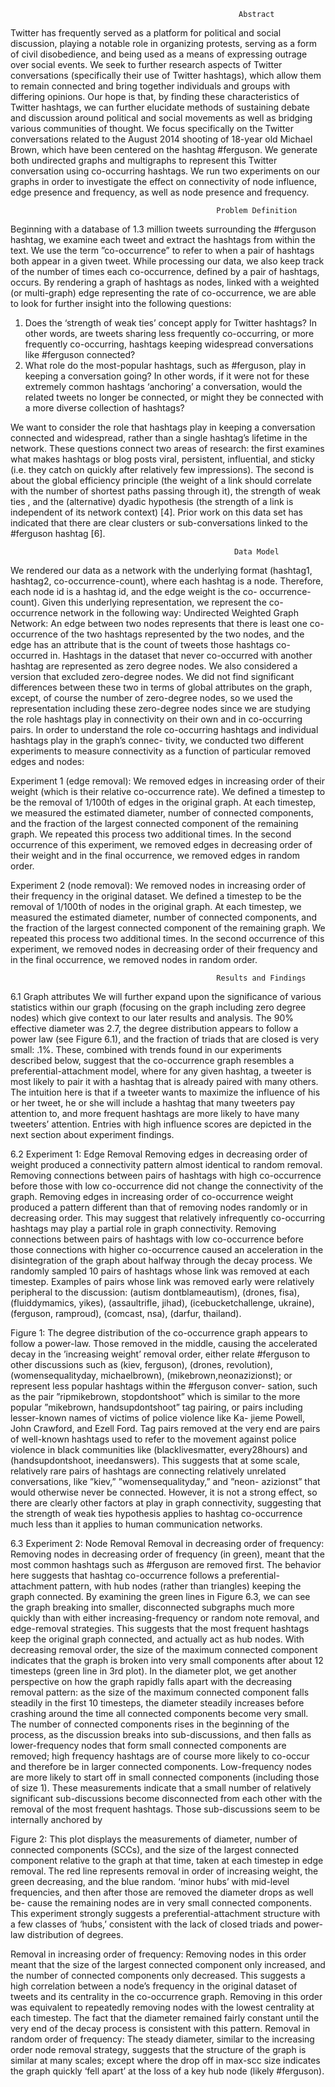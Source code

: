                                                        Abstract
                                        
Twitter has frequently served as a platform for political and social discussion, playing a notable role in organizing protests, serving as a form of civil disobedience, and being used as a means of expressing outrage over social events. We seek to further research aspects of Twitter conversations (specifically their use of Twitter hashtags), which allow them to remain connected and bring together individuals and groups with differing opinions. Our hope is that, by finding these characteristics of Twitter hashtags, we can further elucidate methods of sustaining debate and discussion around political and social movements as well as bridging various communities of thought. We focus specifically on the Twitter conversations related to the August 2014 shooting of 18-year old Michael Brown, which have been centered on the hashtag #ferguson. We generate both undirected graphs and multigraphs to represent this Twitter conversation using co-occurring hashtags. We run two experiments on our graphs in order to investigate the effect on connectivity of node influence, edge presence and frequency, as well as node presence and frequency.

                                                  Problem Definition
                                                  
Beginning with a database of 1.3 million tweets surrounding the #ferguson hashtag, we examine each tweet and extract the hashtags from within the text. We use the term ”co-occurrence” to refer to when a pair of hashtags both appear in a given tweet. While processing our data, we also keep track of the number of times each co-occurrence, defined by a pair of hashtags, occurs. By rendering a graph of hashtags as nodes, linked with a weighted (or multi-graph) edge representing the rate of co-occurrence, we are able to look for further insight into the following questions:

1. Does the ‘strength of weak ties’ concept apply for Twitter hashtags? In other words, are tweets sharing less frequently co-occurring, or more frequently co-occurring, hashtags keeping widespread conversations like #ferguson connected?
2. What role do the most-popular hashtags, such as #ferguson, play in keeping a conversation going? In other words, if it were not for these extremely common hashtags ‘anchoring’ a conversation, would the related tweets no longer be connected, or might they be connected with a more diverse collection of hashtags?

We want to consider the role that hashtags play in keeping a conversation connected and widespread, rather than a single hashtag’s lifetime in the network. These questions connect two areas of research: the first examines what makes hashtags or blog posts viral, persistent, influential, and sticky (i.e. they catch on quickly after relatively few impressions). The second is about the global efficiency principle (the weight of a link should correlate with the number of shortest paths passing through it), the strength of weak ties , and the (alternative) dyadic hypothesis (the strength of a link is independent of its network context) [4]. Prior work on this data set has indicated that there are clear clusters or sub-conversations linked to the #ferguson hashtag [6].

                                                      Data Model
                                                      
We rendered our data as a network with the underlying format (hashtag1, hashtag2, co-occurrence-count), where each hashtag is a node. Therefore, each node id is a hashtag id, and the edge weight is the co- occurrence-count). Given this underlying representation, we represent the co-occurrence network in the following way:
Undirected Weighted Graph Network: An edge between two nodes represents that there is least one co-occurrence of the two hashtags represented by the two nodes, and the edge has an attribute that is the count of tweets those hashtags co-occurred in. Hashtags in the dataset that never co-occurred with another hashtag are represented as zero degree nodes. We also considered a version that excluded zero-degree nodes. We did not find significant differences between these two in terms of global attributes on the graph, except, of course the number of zero-degree nodes, so we used the representation including these zero-degree nodes since we are studying the role hashtags play in connectivity on their own and in co-occurring pairs.
In order to understand the role co-occurring hashtags and individual hashtags play in the graph’s connec- tivity, we conducted two different experiments to measure connectivity as a function of particular removed edges and nodes:

Experiment 1 (edge removal): We removed edges in increasing order of their weight (which is their relative co-occurrence rate). We defined a timestep to be the removal of 1/100th of edges in the original graph. At each timestep, we measured the estimated diameter, number of connected components, and the fraction of the largest connected component of the remaining graph. We repeated this process two additional times. In the second occurrence of this experiment, we removed edges in decreasing order of their weight and in the final occurrence, we removed edges in random order.

Experiment 2 (node removal): We removed nodes in increasing order of their frequency in the original dataset. We defined a timestep to be the removal of 1/100th of nodes in the original graph. At each timestep, we measured the estimated diameter, number of connected components, and the fraction of the largest connected component of the remaining graph. We repeated this process two additional times. In the second occurrence of this experiment, we removed nodes in decreasing order of their frequency and in the final occurrence, we removed nodes in random order.

                                                  Results and Findings 
                                                  
6.1 Graph attributes
We will further expand upon the significance of various statistics within our graph (focusing on the graph including zero degree nodes) which give context to our later results and analysis. The 90% effective diameter was 2.7, the degree distribution appears to follow a power law (see Figure 6.1), and the fraction of triads that are closed is very small: .1%. These, combined with trends found in our experiments described below, suggest that the co-occurrence graph resembles a preferential-attachment model, where for any given hashtag, a tweeter is most likely to pair it with a hashtag that is already paired with many others. The intuition here is that if a tweeter wants to maximize the influence of his or her tweet, he or she will include a hashtag that many tweeters pay attention to, and more frequent hashtags are more likely to have many tweeters’ attention. Entries with high influence scores are depicted in the next section about experiment findings.

6.2 Experiment 1: Edge Removal
Removing edges in decreasing order of weight produced a connectivity pattern almost identical to random removal. Removing connections between pairs of hashtags with high co-occurrence before those with low co-occurrence did not change the connectivity of the graph.
Removing edges in increasing order of co-occurrence weight produced a pattern different than that of removing nodes randomly or in decreasing order. This may suggest that relatively infrequently co-occurring hashtags may play a partial role in graph connectivity. Removing connections between pairs of hashtags with low co-occurrence before those connections with higher co-occurrence caused an acceleration in the disintegration of the graph about halfway through the decay process. We randomly sampled 10 pairs of hashtags whose link was removed at each timestep. Examples of pairs whose link was removed early were relatively peripheral to the discussion: (autism dontblameautism), (drones, fisa), (fluiddymamics, yikes), (assaultrifle, jihad), (icebucketchallenge, ukraine), (ferguson, ramproud), (comcast, nsa), (darfur, thailand).


 Figure 1: The degree distribution of the co-occurrence graph appears to follow a power-law.
Those removed in the middle, causing the accelerated decay in the ’increasing weight’ removal order, either relate #ferguson to other discussions such as (kiev, ferguson), (drones, revolution), (womensequalityday, michaelbrown), (mikebrown,neonazizionst); or represent less popular hashtags within the #ferguson conver- sation, such as the pair ”ripmikebrown, stopdontshoot” which is similar to the more popular ”mikebrown, handsupdontshoot” tag pairing, or pairs including lesser-known names of victims of police violence like Ka- jieme Powell, John Crawford, and Ezell Ford. Tag pairs removed at the very end are pairs of well-known hashtags used to refer to the movement against police violence in black communities like (blacklivesmatter, every28hours) and (handsupdontshoot, ineedanswers). This suggests that at some scale, relatively rare pairs of hashtags are connecting relatively unrelated conversations, like ”kiev,” ”womensequalityday,” and ”neon- azizionst” that would otherwise never be connected. However, it is not a strong effect, so there are clearly other factors at play in graph connectivity, suggesting that the strength of weak ties hypothesis applies to hashtag co-occurrence much less than it applies to human communication networks.

6.3 Experiment 2: Node Removal
Removal in decreasing order of frequency:
Removing nodes in decreasing order of frequency (in green), meant that the most common hashtags such as #ferguson are removed first. The behavior here suggests that hashtag co-occurrence follows a preferential- attachment pattern, with hub nodes (rather than triangles) keeping the graph connected. By examining the green lines in Figure 6.3, we can see the graph breaking into smaller, disconnected subgraphs much more quickly than with either increasing-frequency or random note removal, and edge-removal strategies. This suggests that the most frequent hashtags keep the original graph connected, and actually act as hub nodes. With decreasing removal order, the size of the maximum connected component indicates that the graph is broken into very small components after about 12 timesteps (green line in 3rd plot). In the diameter plot, we get another perspective on how the graph rapidly falls apart with the decreasing removal pattern: as the size of the maximum connected component falls steadily in the first 10 timesteps, the diameter steadily increases before crashing around the time all connected components become very small. The number of connected components rises in the beginning of the process, as the discussion breaks into sub-discussions, and then falls as lower-frequency nodes that form small connected components are removed; high frequency hashtags are of course more likely to co-occur and therefore be in larger connected components. Low-frequency nodes are more likely to start off in small connected components (including those of size 1). These measurements indicate that a small number of relatively significant sub-discussions become disconnected from each other with the removal of the most frequent hashtags. Those sub-discussions seem to be internally anchored by



 Figure 2: This plot displays the measurements of diameter, number of connected components (SCCs), and the size of the largest connected component relative to the graph at that time, taken at each timestep in edge removal. The red line represents removal in order of increasing weight, the green decreasing, and the blue random.
‘minor hubs’ with mid-level frequencies, and then after those are removed the diameter drops as well be- cause the remaining nodes are in very small connected components. This experiment strongly suggests a preferential-attachment structure with a few classes of ‘hubs,’ consistent with the lack of closed triads and power-law distribution of degrees.

Removal in increasing order of frequency:
Removing nodes in this order meant that the size of the largest connected component only increased, and the number of connected components only decreased. This suggests a high correlation between a node’s frequency in the original dataset of tweets and its centrality in the co-occurrence graph. Removing in this order was equivalent to repeatedly removing nodes with the lowest centrality at each timestep. The fact that the diameter remained fairly constant until the very end of the decay process is consistent with this pattern.
Removal in random order of frequency:
The steady diameter, similar to the increasing order node removal strategy, suggests that the structure of the graph is similar at many scales; except where the drop off in max-scc size indicates the graph quickly ‘fell apart’ at the loss of a key hub node (likely #ferguson).

